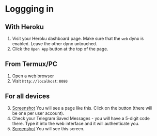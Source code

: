 # Loggging in
## With Heroku
1. Visit your Heroku dashboard page. Make sure that the `web` dyno is enabled. Leave the other dyno untouched. 
2. Click the `Open App` button at the top of the page.

## From Termux/PC
1. Open a web browser
2. Visit `http://localhost:8080`

## For all devices
3. 
   [Screenshot](/web_auth.png)
   You will see a page like this. Click on the button (there will be one per user account).
5. Check your Telegram Saved Messages - you will have a 5-digit code there. Type it into the web interface and it will authenticate you. 
6. 
   [Screenshot](/web_home.png)
   You will see this screen.
<!--stackedit_data:
eyJoaXN0b3J5IjpbLTE5MDQ2Mjk5MjksMTk0NTU1NjE4NV19
-->